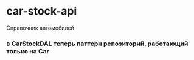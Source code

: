 # car-stock-api
Справочник автомобилей

### в CarStockDAL теперь паттерн репозиторий, работающий только на Car 

